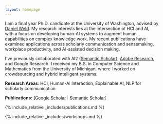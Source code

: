 ```yaml
---
layout: homepage
---
```


I am a final year Ph.D. candidate at the University of Washington, advised by <a href="https://www.cs.washington.edu/people/faculty/weld">Daniel Weld</a>. My research interests lies at the intersection of HCI and AI, with a focus on developing human-AI systems to augment human capabilities on complex knowledge work. My recent publications have examined applications across scholarly communication and sensemaking, workplace productivity, and AI-assisted decision making.

I've previously collaborated with AI2 (<a href="https://www.semanticscholar.org/about">Semantic Scholar</a>), <a href="https://research.adobe.com/research/document-intelligence/">Adobe Research</a>, and Google Research. I received my B.S. in Computer Science and Mathematics from the University of Michigan, where I worked on crowdsourcing and hybrid intelligent systems.

**Research Areas**: HCI, Human-AI Interaction, Explainable AI, NLP for scholarly communication

<!-- {% include_relative _includes/preprints.md %} -->

**Publications:** [[Google Scholar](https://scholar.google.com/citations?user=BuE1X6oAAAAJ) \| [Semantic Scholar](https://www.semanticscholar.org/author/Raymond-Fok/27083453)]

{% include_relative _includes/publications.md %}

{% include_relative _includes/workshops.md %}
